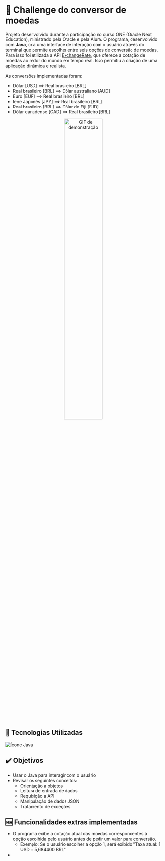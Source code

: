 # 📌 Challenge do conversor de moedas

Projeto desenvolvido durante a participação no curso ONE (Oracle Next Education), ministrado pela Oracle e pela Alura. O programa, desenvolvido com **Java**, cria uma interface de interação com o usuário através do terminal que permite escolher entre seis opções de conversão de moedas. Para isso foi utilizada a API [ExchangeRate](https://www.exchangerate-api.com//), que oferece a cotação de moedas ao redor do mundo em tempo real. Isso permitiu a criação de uma aplicação dinâmica e realista.
<br><br>As conversões implementadas foram:

-  Dólar [USD] ==> Real brasileiro [BRL]
-  Real brasileiro [BRL] ==> Dólar australiano [AUD]
-  Euro [EUR] ==> Real brasileiro [BRL]
-  Iene Japonês [JPY] ==> Real brasileiro [BRL]
-  Real brasileiro [BRL] ==> Dólar de Fiji [FJD]
-  Dólar canadense [CAD] ==> Real brasileiro [BRL]


<p align="center">
  <img src="" alt="GIF de demonstração" width=50%>
</p>


## 🚀 Tecnologias Utilizadas

<div>
   <img src="https://skillicons.dev/icons?i=java" alt="Ícone Java">
</div>

## ✔️ Objetivos

- Usar o Java para interagir com o usuário
- Revisar os seguintes conceitos:
   - Orientação a objetos
   - Leitura de entrada de dados
   - Requisição a API
   - Manipulação de dados JSON
   - Tratamento de exceções

## 🆕 Funcionalidades extras implementadas

- O programa exibe a cotação atual das moedas correspondentes à opção escolhida pelo usuário antes de pedir um valor para conversão.
    - Exemplo: Se o usuário escolher a opção 1, será exibido "Taxa atual: 1 USD = 5,684400 BRL"
- 
